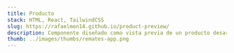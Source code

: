 ```yaml
---
title: Producto
stack: HTML, React, TailwindCSS
slug: https://rafaelmon14.github.io/product-preview/
description: Componente diseñado como vista previa de un producto desarrollado como un reto de Frontend Mentor 
thumb: ../images/thumbs/remates-app.png
---
```


